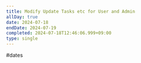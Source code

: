 ```yaml
---
title: Modify Update Tasks etc for User and Admin
allDay: true
date: 2024-07-18
endDate: 2024-07-19
completed: 2024-07-18T12:46:06.999+09:00
type: single
---
```

#dates 